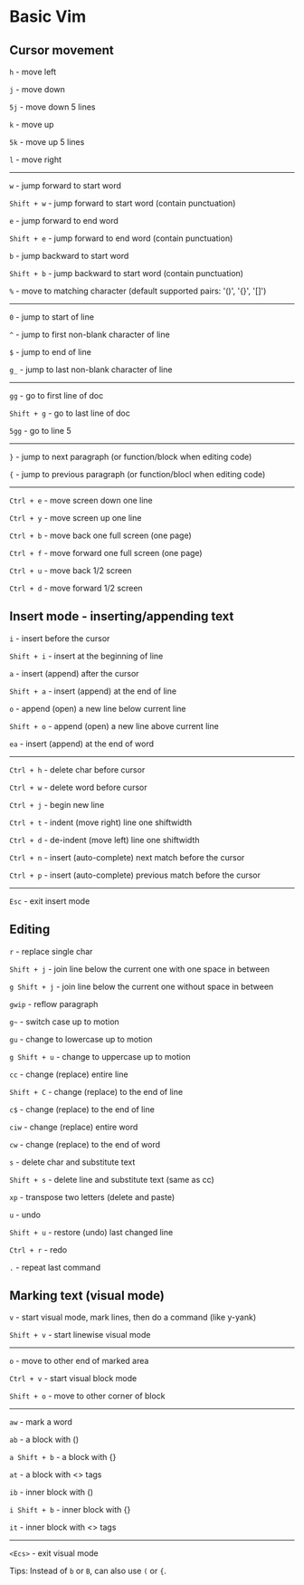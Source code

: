 # Basic Vim

## Cursor movement

`h` - move left

`j` - move down

`5j` - move down 5 lines

`k` - move up

`5k` - move up 5 lines

`l` - move right

---

`w` - jump forward to start word

`Shift + w` - jump forward to start word (contain punctuation)

`e` - jump forward to end word

`Shift + e` - jump forward to end word (contain punctuation)

`b` - jump backward to start word 

`Shift + b` - jump backward to start word (contain punctuation)

`%` - move to matching character (default supported pairs: '()', '{}', '[]')

---

`0` - jump to start of line

`^` - jump to first non-blank character of line

`$` - jump to end of line

`g_` - jump to last non-blank character of line

---

`gg` - go to first line of doc

`Shift + g` - go to last line of doc

`5gg` - go to line 5

---

`}` - jump to next paragraph (or function/block when editing code)

`{` - jump to previous paragraph (or function/blocl when editing code)

---

`Ctrl + e` - move screen down one line

`Ctrl + y` - move screen up one line

`Ctrl + b` - move back one full screen (one page)

`Ctrl + f` - move forward one full screen (one page)

`Ctrl + u` - move back 1/2 screen

`Ctrl + d` - move forward 1/2 screen 

## Insert mode - inserting/appending text

`i` - insert before the cursor

`Shift + i` - insert at the beginning of line

`a` - insert (append) after the cursor

`Shift + a` - insert (append) at the end of line

`o` - append (open) a new line below current line

`Shift + o` - append (open) a new line above current line

`ea` - insert (append) at the end of word

---

`Ctrl + h` - delete char before cursor

`Ctrl + w` - delete word before cursor

`Ctrl + j` - begin new line

`Ctrl + t` - indent (move right) line one shiftwidth

`Ctrl + d` - de-indent (move left) line one shiftwidth

`Ctrl + n` - insert (auto-complete) next match before the cursor

`Ctrl + p` - insert (auto-complete) previous match before the cursor

---

`Esc` - exit insert mode

## Editing

`r` - replace single char

`Shift + j` - join line below the current one with one space in between

`g Shift + j` - join line below the current one without space in between

`gwip` - reflow paragraph

`g~` - switch case up to motion

`gu` - change to lowercase up to motion

`g Shift + u` - change to uppercase up to motion

`cc` - change (replace) entire line

`Shift + C` - change (replace) to the end of line

`c$` - change (replace) to the end of line

`ciw` - change (replace) entire word

`cw` - change (replace) to the end of word

`s` - delete char and substitute text

`Shift + s` - delete line and substitute text (same as cc)

`xp` - transpose two letters (delete and paste)

`u` - undo

`Shift + u` - restore (undo) last changed line

`Ctrl + r` - redo

`.` - repeat last command

## Marking text (visual mode)

`v` - start visual mode, mark lines, then do a command (like y-yank)

`Shift + v` - start linewise visual mode

---

`o` - move to other end of marked area

`Ctrl + v` - start visual block mode

`Shift + o` - move to other corner of block

---

`aw` - mark a word

`ab` - a block with ()

`a Shift + b` - a block with {}

`at` - a block with <> tags

`ib` - inner block with ()

`i Shift + b` - inner block with {}

`it` - inner block with <> tags

---

`<Ecs>` - exit visual mode

Tips: Instead of `b` or `B`, can also use `(` or `{`.
